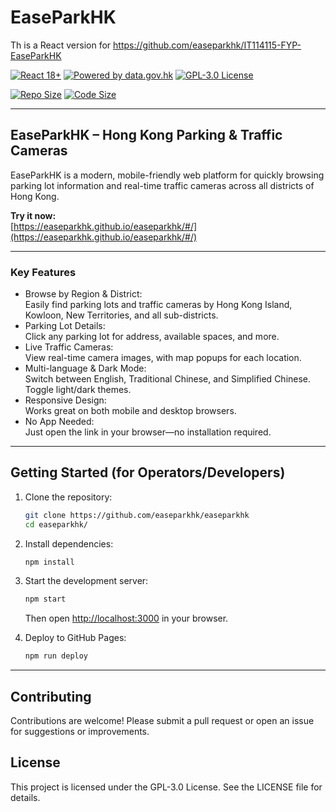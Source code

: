 # EaseParkHK

Th is a React version for https://github.com/easeparkhk/IT114115-FYP-EaseParkHK

[![React 18+](https://img.shields.io/badge/React-18%2B-61dafb?logo=react&logoColor=222)](https://react.dev/)
[![Powered by data.gov.hk](https://img.shields.io/badge/Powered%20by-data.gov.hk-blue)](https://data.gov.hk/en/)
[![GPL-3.0 License](https://img.shields.io/github/license/EaseParkHK/EaseParkHK?color=blue)](https://github.com/EaseParkHK/EaseParkHK/blob/main/LICENSE)

[![Repo Size](https://img.shields.io/github/repo-size/EaseParkHK/EaseParkHK?style=flat-square&logo=github)](https://github.com/EaseParkHK/EaseParkHK)
[![Code Size](https://img.shields.io/github/languages/code-size/EaseParkHK/EaseParkHK?style=flat-square&logo=github)](https://github.com/EaseParkHK/EaseParkHK)

---

## EaseParkHK – Hong Kong Parking & Traffic Cameras

EaseParkHK is a modern, mobile-friendly web platform for quickly browsing parking lot information and real-time traffic cameras across all districts of Hong Kong.

**Try it now:**  
[https://easeparkhk.github.io/easeparkhk/#/](https://easeparkhk.github.io/easeparkhk/#/)

---

### Key Features

- Browse by Region & District:  
  Easily find parking lots and traffic cameras by Hong Kong Island, Kowloon, New Territories, and all sub-districts.
- Parking Lot Details:  
  Click any parking lot for address, available spaces, and more.
- Live Traffic Cameras:  
  View real-time camera images, with map popups for each location.
- Multi-language & Dark Mode:  
  Switch between English, Traditional Chinese, and Simplified Chinese. Toggle light/dark themes.
- Responsive Design:  
  Works great on both mobile and desktop browsers.
- No App Needed:  
  Just open the link in your browser—no installation required.

---

## Getting Started (for Operators/Developers)

1. Clone the repository:
   ```bash
   git clone https://github.com/easeparkhk/easeparkhk
   cd easeparkhk/
   ```

2. Install dependencies:
   ```bash
   npm install
   ```

3. Start the development server:
   ```bash
   npm start
   ```
   Then open [http://localhost:3000](http://localhost:3000) in your browser.

4. Deploy to GitHub Pages:
   ```bash
   npm run deploy
   ```

---

## Contributing

Contributions are welcome! Please submit a pull request or open an issue for suggestions or improvements.

## License

This project is licensed under the GPL-3.0 License. See the LICENSE file for details.

